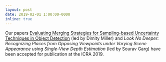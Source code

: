 ```yaml
---
layout: post
date: 2019-02-01 1:00:00-0000
inline: true
---
```


Our papers [Evaluating Merging Strategies for Sampling-based Uncertainty Techniques in Object Detection](https://arxiv.org/abs/1809.06006) (led by Dimity Miller) and *Look No Deeper: Recognizing Places from Opposing Viewpoints under Varying Scene Appearance using Single-View Depth Estimation* (led by Sourav Garg) have been accepted for publication at the ICRA 2019.
